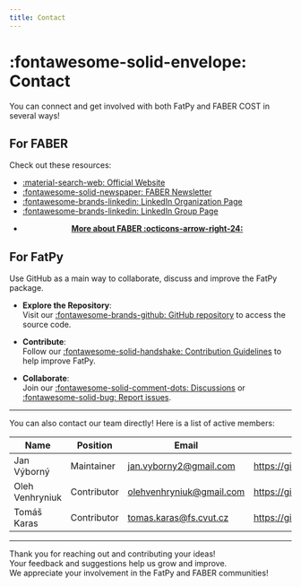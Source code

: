 ```yaml
---
title: Contact
---
```


# :fontawesome-solid-envelope: Contact

You can connect and get involved with both FatPy and FABER COST in several ways!

## For FABER

Check out these resources:
<div class="grid cards" markdown>

- [:material-search-web: Official Website](https://faber-cost.eu/)
- [:fontawesome-solid-newspaper: FABER Newsletter](https://faber-cost.eu/media-newsletter/)
- [:fontawesome-brands-linkedin: LinkedIn Organization Page](https://www.linkedin.com/company/faber-cost/about/)
- [:fontawesome-brands-linkedin: LinkedIn Group Page](https://www.linkedin.com/groups/13170259/)

</div>

<div class="grid cards" style="text-align: center;" markdown>

- **[More about FABER :octicons-arrow-right-24:](faber_cost.md)**

</div>

## For FatPy

Use GitHub as a main way to collaborate, discuss and improve the FatPy package.

- **Explore the Repository**:  
Visit our [:fontawesome-brands-github: GitHub repository](https://github.com/faberorg/fatpy) to access the source code.

- **Contribute**:  
Follow our [:fontawesome-solid-handshake: Contribution Guidelines](development/contributing.md) to help improve FatPy.

- **Collaborate**:  
Join our [:fontawesome-solid-comment-dots: Discussions](https://github.com/faberorg/fatpy/discussions) or [:fontawesome-solid-bug: Report issues](https://github.com/faberorg/fatpy/issues).

---
You can also contact our team directly! Here is a list of active members:

| Name              | Position        | Email                       | Github                           |
| ----------------- | --------------- | --------------------------- | -------------------------------- |
| Jan Výborný       | Maintainer      | <jan.vyborny2@gmail.com>    | <https://github.com/faberorg>   |
| Oleh Venhryniuk   | Contributor     | <olehvenhryniuk@gmail.com>  | <https://github.com/justOleh>    |
| Tomáš Karas       | Contributor     | <tomas.karas@fs.cvut.cz>    | <https://github.com/KarasTomas>  |

---

Thank you for reaching out and contributing your ideas!  
Your feedback and suggestions help us grow and improve.  
We appreciate your involvement in the FatPy and FABER communities!
